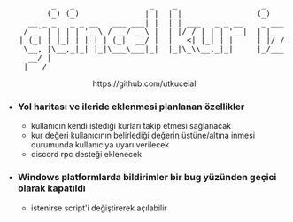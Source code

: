 <a>

<pre>
          _   _                _    _                  _     _            _      _ 
         (_) (_)              | |  | |                (_)   | |          (_)    (_)
     __ _ _   _ _ __   ___ ___| |  | | ___   _ _ __    _ ___| | ___ _   _ _  ___ _ 
    / _` | | | | '_ \ / __/ _ \ |  | |/ / | | | '__|  | |_  / |/ _ \ | | | |/ __| |
   | (_| | |_| | | | | (_|  __/ |  |   <| |_| | |     | |/ /| |  __/ |_| | | (__| |
    \__, |\__,_|_| |_|\___\___|_|  |_|\_\\__,_|_|     |_/___|_|\___|\__, |_|\___|_|
     __/ |                                                          __/ |         
    |___/                                                          |___/       
</pre>
<p style="text-align: center;">https://github.com/utkucelal</p>
<a>

- ### Yol haritası ve ileride eklenmesi planlanan özellikler
  - kullanıcın kendi istediği kurları takip etmesi sağlanacak
  - kur değeri kullanıcının belirlediği değerin üstüne/altına inmesi durumunda kullanıcıya uyarı verilecek
  - discord rpc desteği eklenecek

- ### Windows platformlarda bildirimler bir bug yüzünden geçici olarak kapatıldı
    - istenirse script'i değiştirerek açılabilir
